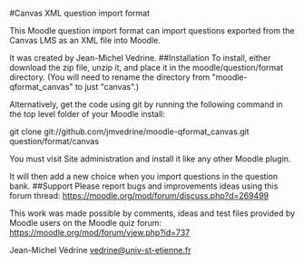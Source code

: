 #Canvas XML question import format

This Moodle question import format can import questions exported from the Canvas LMS as an XML file into Moodle.

It was created by Jean-Michel Vedrine.
##Installation
To install, either download the zip file, unzip it, and place it in the moodle/question/format directory. (You will need to rename the directory from "moodle-qformat_canvas" to just "canvas".)

Alternatively, get the code using git by running the following command in the top level folder of your Moodle install:

git clone git://github.com/jmvedrine/moodle-qformat_canvas.git question/format/canvas

You must visit Site administration and install it like any other Moodle plugin.

It will then add a new choice when you import questions in the question bank.
##Support
Please report bugs and improvements ideas using this forum thread:
https://moodle.org/mod/forum/discuss.php?d=269499

This work was made possible by comments, ideas and test files provided by Moodle users on the Moodle quiz forum:
https://moodle.org/mod/forum/view.php?id=737

Jean-Michel Védrine
vedrine@univ-st-etienne.fr